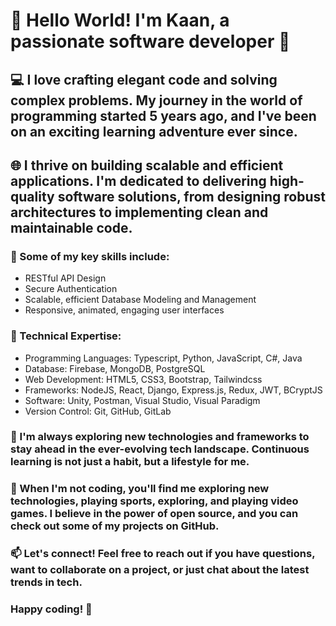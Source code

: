 
# 👋 Hello World! I'm Kaan, a passionate software developer 🚀

## 💻 I love crafting elegant code and solving complex problems. My journey in the world of programming started 5 years ago, and I've been on an exciting learning adventure ever since.

## 🌐 I thrive on building scalable and efficient applications. I'm dedicated to delivering high-quality software solutions, from designing robust architectures to implementing clean and maintainable code.

### 🚀 Some of my key skills include:
   - RESTful API Design
   - Secure Authentication
   - Scalable, efficient Database Modeling and Management
   - Responsive, animated, engaging user interfaces

### 🔧 Technical Expertise:
- Programming Languages: Typescript, Python, JavaScript, C#, Java
- Database: Firebase, MongoDB, PostgreSQL
- Web Development: HTML5, CSS3, Bootstrap, Tailwindcss
- Frameworks: NodeJS, React, Django, Express.js, Redux, JWT, BCryptJS
- Software: Unity, Postman, Visual Studio, Visual Paradigm
- Version Control: Git, GitHub, GitLab

### 🌈 I'm always exploring new technologies and frameworks to stay ahead in the ever-evolving tech landscape. Continuous learning is not just a habit, but a lifestyle for me.

### 🔧 When I'm not coding, you'll find me exploring new technologies, playing sports, exploring, and playing video games. I believe in the power of open source, and you can check out some of my projects on GitHub.

### 📫 Let's connect! Feel free to reach out if you have questions, want to collaborate on a project, or just chat about the latest trends in tech.

### Happy coding! 🚀
